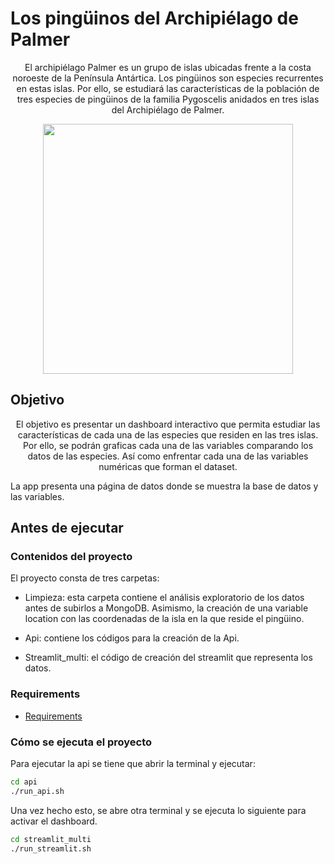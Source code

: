 # Los pingüinos del Archipiélago de Palmer
<p align="center">
El archipiélago Palmer es un grupo de islas ubicadas frente a la costa noroeste de la Península Antártica. Los pingüinos son especies recurrentes en estas islas. Por ello, se estudiará las características de la población de tres especies de pingüinos de la familia Pygoscelis anidados en tres islas del Archipiélago de Palmer.
</p>


<p align="center">
  <img src="https://allisonhorst.github.io/palmerpenguins/reference/figures/lter_penguins.png" width="400">
</p>

## Objetivo

<p align="center">
El objetivo es presentar un dashboard interactivo que permita estudiar las características de cada una de las especies que residen en las tres islas. Por ello, se podrán graficas cada una de las variables comparando los datos de las especies. Así como enfrentar cada una de las variables numéricas que forman el dataset.

La app presenta una página de datos donde se muestra la base de datos y  las variables.
</p>

## Antes de ejecutar

### Contenidos del proyecto
<p align="justify">
El proyecto consta de tres carpetas:

* Limpieza: esta carpeta contiene el análisis exploratorio de los datos antes de subirlos a MongoDB. Asimismo, la creación de una variable location con las coordenadas de la isla en la que reside el pingüino.

* Api: contiene los códigos para la creación de la Api.

* Streamlit_multi: el código de creación del streamlit que representa los datos.

</p>

### Requirements
* [Requirements](https://github.com/teresababio/Project_Penguin/blob/main/requirements.txt)
### Cómo se ejecuta el proyecto

Para ejecutar la api se tiene que abrir la terminal y ejecutar:

```bash
cd api
./run_api.sh
```

Una vez hecho esto, se abre otra terminal y se ejecuta lo siguiente para activar el dashboard.

```bash
cd streamlit_multi
./run_streamlit.sh
```
